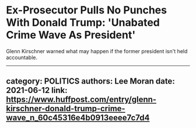 # Ex-Prosecutor Pulls No Punches With Donald Trump: 'Unabated Crime Wave As President'

Glenn Kirschner warned what may happen if the former president isn't held accountable.

---
category: POLITICS
authors: Lee Moran
date: 2021-06-12
link: https://www.huffpost.com/entry/glenn-kirschner-donald-trump-crime-wave_n_60c45316e4b0913eeee7c7d4
---
